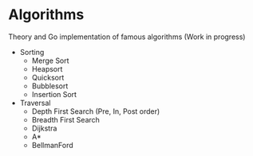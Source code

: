 # Algorithms
Theory and Go implementation of famous algorithms (Work in progress)

- Sorting
  - Merge Sort
  - Heapsort
  - Quicksort
  - Bubblesort
  - Insertion Sort
- Traversal
  - Depth First Search (Pre, In, Post order)
  - Breadth First Search
  - Dijkstra
  - A*
  - BellmanFord
